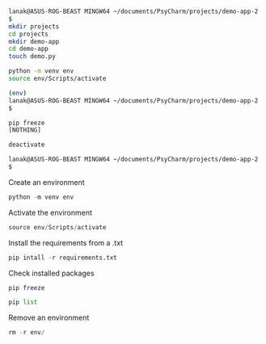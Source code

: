 
```bash

lanak@ASUS-ROG-BEAST MINGW64 ~/documents/PsyCharm/projects/demo-app-2
$
mkdir projects
cd projects
mkdir demo-app
cd demo-app
touch demo.py

python -m venv env
source env/Scripts/activate

(env)
lanak@ASUS-ROG-BEAST MINGW64 ~/documents/PsyCharm/projects/demo-app-2
$

pip freeze
[NOTHING]

deactivate

lanak@ASUS-ROG-BEAST MINGW64 ~/documents/PsyCharm/projects/demo-app-2
$

```

Create an environment
```python
python -m venv env
```

Activate the environment
```python
source env/Scripts/activate
```

Install the requirements from a .txt
```python
pip intall -r requirements.txt
```

Check installed packages
```python
pip freeze
```

```python
pip list
```

Remove an environment
```python
rm -r env/
```
